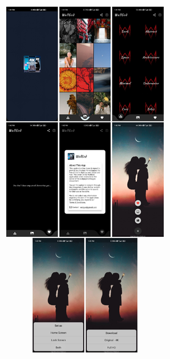 <html>
<body>
  <p align = center >
  <img src = "https://github.com/heyprincesingh/WallGod-Wallpaper/blob/master/git/1.jpg" height = "300">
  <img src = "https://github.com/heyprincesingh/WallGod-Wallpaper/blob/master/git/2.jpg" height = "300">
  <img src = "https://github.com/heyprincesingh/WallGod-Wallpaper/blob/master/git/3.jpg" height = "300">
  <img src = "https://github.com/heyprincesingh/WallGod-Wallpaper/blob/master/git/4.jpg" height = "300">
  <img src = "https://github.com/heyprincesingh/WallGod-Wallpaper/blob/master/git/5.jpg" height = "300">
  <img src = "https://github.com/heyprincesingh/WallGod-Wallpaper/blob/master/git/6.jpg" height = "300">
  <img src = "https://github.com/heyprincesingh/WallGod-Wallpaper/blob/master/git/7.jpg" height = "300">
  <img src = "https://github.com/heyprincesingh/WallGod-Wallpaper/blob/master/git/8.jpg" height = "300">
    </p>
</body>
</html>

